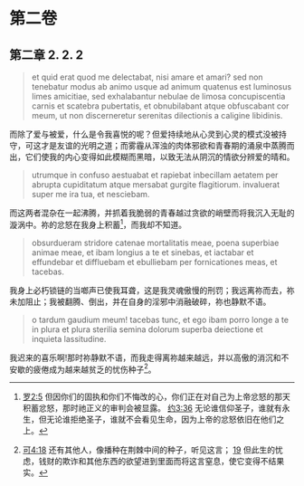 # 第二卷
## 第二章 2. 2. 2

> et quid erat quod me delectabat, nisi amare et amari? sed non tenebatur modus ab animo usque ad animum quatenus est luminosus limes amicitiae, sed exhalabantur nebulae de limosa concupiscentia carnis et scatebra pubertatis, et obnubilabant atque obfuscabant cor meum, ut non discerneretur serenitas dilectionis a caligine libidinis.

而除了爱与被爱，什么是令我喜悦的呢？但爱持续地从心灵到心灵的模式没被持守，可这才是友谊的光明之道；而雾霾从浑浊的肉体邪欲和青春期的涌泉中蒸腾而出，它们使我的内心变得如此模糊而黑暗，以致无法从阴沉的情欲分辨爱的晴和。

> utrumque in confuso aestuabat et rapiebat inbecillam aetatem per abrupta cupiditatum atque mersabat gurgite flagitiorum. invaluerat super me ira tua, et nesciebam.

而这两者混杂在一起沸腾，并抓着我脆弱的青春越过贪欲的峭壁而将我沉入无耻的漩涡中。祢的忿怒在我身上积蓄[^1]，而我却不知道。

[^1]: [罗2:5](https://biblehub.com/romans/2-5.htm) 但因你们的固执和你们不悔改的心，你们正在对自己为上帝忿怒的那天积蓄忿怒，那时祂正义的审判会被显露。 [约3:36](https://biblehub.com/john/3-36.htm) 无论谁信仰圣子，谁就有永生，但无论谁拒绝圣子，谁就不会看见生命，因为上帝的忿怒依旧在他们之上。

> obsurdueram stridore catenae mortalitatis meae, poena superbiae animae meae, et ibam longius a te et sinebas, et iactabar et effundebar et diffluebam et ebulliebam per fornicationes meas, et tacebas.

我身上必朽锁链的当啷声已使我耳聋，这是我灵魂傲慢的刑罚；我远离祢而去，祢未加阻止；我被翻腾、倒出，并在自身的淫邪中消融破碎，祢也静默不语。

> o tardum gaudium meum! tacebas tunc, et ego ibam porro longe a te in plura et plura sterilia semina dolorum superba deiectione et inquieta lassitudine.

我迟来的喜乐啊!那时祢静默不语，而我走得离祢越来越远，并以高傲的消沉和不安歇的疲倦成为越来越贫乏的忧伤种子[^2]。

[^2]: [可4:18](https://biblehub.com/mark/4-18.htm) 还有其他人，像播种在荆棘中间的种子，听见这言； [19](https://biblehub.com/mark/4-19.htm) 但此生的忧虑，钱财的欺诈和其他东西的欲望进到里面而将这言窒息，使它变得不结果实。